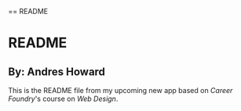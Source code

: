 == README

# README
## By: Andres Howard

This is the README file from my upcoming new app based on _Career Foundry_'s course on _Web Design_.
